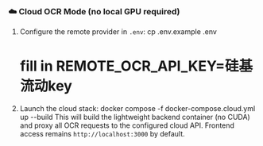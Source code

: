 ### ☁️ Cloud OCR Mode (no local GPU required)

1. Configure the remote provider in `.env`:
   cp .env.example .env
   # fill in REMOTE_OCR_API_KEY=硅基流动key
2. Launch the cloud stack:
   docker compose -f docker-compose.cloud.yml up --build
   This will build the lightweight backend container (no CUDA) and proxy all OCR requests to the configured cloud API. Frontend access remains `http://localhost:3000` by default.
